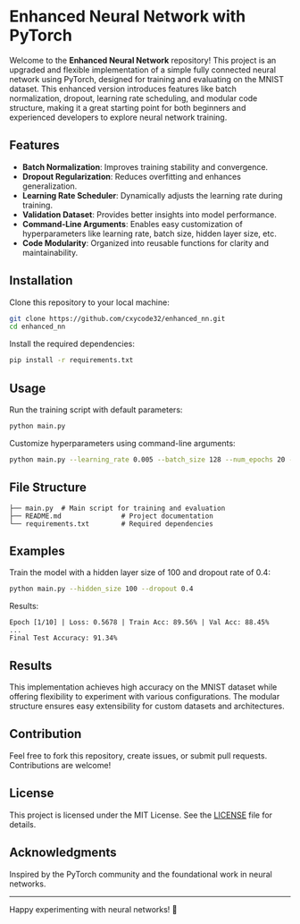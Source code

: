 # Enhanced Neural Network with PyTorch

Welcome to the **Enhanced Neural Network** repository! This project is an upgraded and flexible implementation of a simple fully connected neural network using PyTorch, designed for training and evaluating on the MNIST dataset. This enhanced version introduces features like batch normalization, dropout, learning rate scheduling, and modular code structure, making it a great starting point for both beginners and experienced developers to explore neural network training.

## Features
- **Batch Normalization**: Improves training stability and convergence.
- **Dropout Regularization**: Reduces overfitting and enhances generalization.
- **Learning Rate Scheduler**: Dynamically adjusts the learning rate during training.
- **Validation Dataset**: Provides better insights into model performance.
- **Command-Line Arguments**: Enables easy customization of hyperparameters like learning rate, batch size, hidden layer size, etc.
- **Code Modularity**: Organized into reusable functions for clarity and maintainability.

## Installation
Clone this repository to your local machine:
```bash
git clone https://github.com/cxycode32/enhanced_nn.git
cd enhanced_nn
```

Install the required dependencies:
```bash
pip install -r requirements.txt
```

## Usage
Run the training script with default parameters:
```bash
python main.py
```

Customize hyperparameters using command-line arguments:
```bash
python main.py --learning_rate 0.005 --batch_size 128 --num_epochs 20 --hidden_size 100 --dropout 0.3
```

## File Structure
```
├── main.py  # Main script for training and evaluation
├── README.md               # Project documentation
└── requirements.txt        # Required dependencies
```

## Examples
Train the model with a hidden layer size of 100 and dropout rate of 0.4:
```bash
python main.py --hidden_size 100 --dropout 0.4
```

Results:
```
Epoch [1/10] | Loss: 0.5678 | Train Acc: 89.56% | Val Acc: 88.45%
...
Final Test Accuracy: 91.34%
```

## Results
This implementation achieves high accuracy on the MNIST dataset while offering flexibility to experiment with various configurations. The modular structure ensures easy extensibility for custom datasets and architectures.

## Contribution
Feel free to fork this repository, create issues, or submit pull requests. Contributions are welcome!

## License
This project is licensed under the MIT License. See the [LICENSE](LICENSE) file for details.

## Acknowledgments
Inspired by the PyTorch community and the foundational work in neural networks.

---

Happy experimenting with neural networks! 🎉
